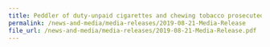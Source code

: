 ```yaml
---
title: Peddler of duty-unpaid cigarettes and chewing tobacco prosecuted and sentenced to 19 months and 11 weeks’ jail
permalink: /news-and-media/media-releases/2019-08-21-Media-Release
file_url: /news-and-media/media-releases/2019-08-21-Media-Release.pdf
---
```

